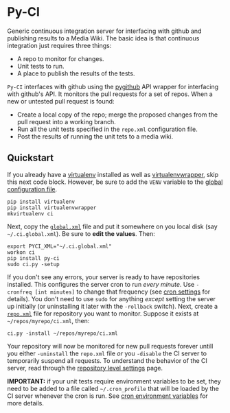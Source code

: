 # Py-CI

Generic continuous integration server for interfacing with github and publishing results to a Media Wiki. The basic idea is that continuous integration just requires three things:

- A repo to monitor for changes.
- Unit tests to run.
- A place to publish the results of the tests.

`Py-CI` interfaces with github using the [pygithub](https://github.com/PyGithub/PyGithub) API wrapper for interfacing with github's API. It monitors the pull requests for a set of repos. When a new or untested pull request is found:

- Create a local copy of the repo; merge the proposed changes from the pull request into a working branch.
- Run all the unit tests specified in the `repo.xml` configuration file.
- Post the results of running the unit tets to a media wiki.

## Quickstart

If you already have a [virtualenv](https://virtualenv.pypa.io/en/latest/) installed as well as [virtualenvwrapper](https://virtualenvwrapper.readthedocs.org/en/latest/), skip this next code block. However, be sure to add the `VENV` variable to the [global configuration file](https://github.com/rosenbrockc/ci/wiki).

```
pip install virtualenv
pip install virtualenvwrapper
mkvirtualenv ci
```

Next, copy the [`global.xml`](https://github.com/rosenbrockc/ci/wiki) file and put it somewhere on you local disk (say `~/.ci.global.xml`). Be sure to **edit the values**. Then:

```
export PYCI_XML="~/.ci.global.xml"
workon ci
pip install py-ci
sudo ci.py -setup
```

If you don't see any errors, your server is ready to have repositories installed. This configures the server cron to run _every minute_. Use `-cronfreq [int minutes]` to change that frequency (see [cron settings](https://github.com/rosenbrockc/ci/wiki/Cron-Implementation) for details). You don't need to use `sudo` for anything _except_ setting the server up initially (or uninstalling it later with the `-rollback` switch). Next, create a [`repo.xml`](https://github.com/rosenbrockc/ci/wiki/Repository-Level-Settings) file for repository you want to monitor. Suppose it exists at `~/repos/myrepo/ci.xml`, then:

```
ci.py -install ~/repos/myrepo/ci.xml
```

Your repository will now be monitored for new pull requests forever untill you either `-uninstall` the `repo.xml` file _or_ you `-disable` the CI server to temporarily suspend all requests. To understand the behavior of the CI server, read through the [repository level settings](https://github.com/rosenbrockc/ci/wiki/Repository-Level-Settings) page.

**IMPORTANT:** if your unit tests require environment variables to be set, they need to be added to a file called `~/.cron_profile` that will be loaded by the CI server whenever the cron is run. See [cron environment variables](https://github.com/rosenbrockc/ci/wiki/Environment-Variables-for-Unit-Tests) for more details.